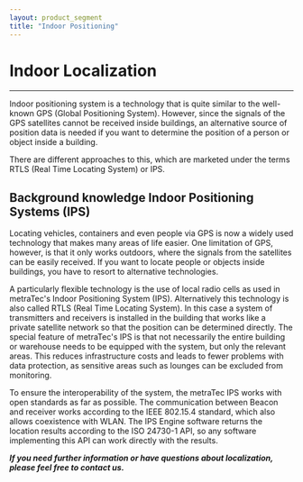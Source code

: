 ```yaml
---
layout: product_segment
title: "Indoor Positioning"
---
```

# Indoor Localization
***

Indoor positioning system is a technology that is quite similar to the well-known GPS (Global Positioning System). However, since the signals of the GPS satellites cannot be received inside buildings, an alternative source of position data is needed if you want to determine the position of a person or object inside a building.

There are different approaches to this, which are marketed under the terms RTLS (Real Time Locating System) or IPS.

## Background knowledge Indoor Positioning Systems (IPS)

Locating vehicles, containers and even people via GPS is now a widely used technology that makes many areas of life easier. One limitation of GPS, however, is that it only works outdoors, where the signals from the satellites can be easily received. If you want to locate people or objects inside buildings, you have to resort to alternative technologies.

A particularly flexible technology is the use of local radio cells as used in metraTec's Indoor Positioning System (IPS). Alternatively this technology is also called RTLS (Real Time Locating System). In this case a system of transmitters and receivers is installed in the building that works like a private satellite network so that the position can be determined directly. The special feature of metraTec's IPS is that not necessarily the entire building or warehouse needs to be equipped with the system, but only the relevant areas. This reduces infrastructure costs and leads to fewer problems with data protection, as sensitive areas such as lounges can be excluded from monitoring.

To ensure the interoperability of the system, the metraTec IPS works with open standards as far as possible. The communication between Beacon and receiver works according to the IEEE 802.15.4 standard, which also allows coexistence with WLAN. The IPS Engine software returns the location results according to the ISO 24730-1 API, so any software implementing this API can work directly with the results.

***If you need further information or have questions about localization, please feel free to contact us.***
